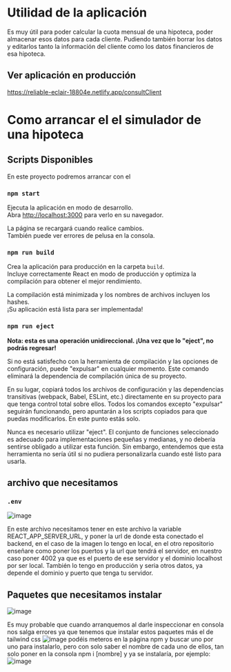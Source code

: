 # Utilidad de la aplicación

Es muy útil para poder calcular la cuota mensual de una hipoteca, poder almacenar esos datos para cada cliente. Pudiendo también borrar los datos y editarlos tanto la información del cliente
como los datos financieros de esa hipoteca.

## Ver aplicación en producción

https://reliable-eclair-18804e.netlify.app/consultClient

# Como arrancar el el simulador de una hipoteca

## Scripts Disponibles

En este proyecto podremos arrancar con el

### `npm start`

Ejecuta la aplicación en modo de desarrollo.\
Abra [http://localhost:3000](http://localhost:3000) para verlo en su navegador.

La página se recargará cuando realice cambios.\
También puede ver errores de pelusa en la consola.

### `npm run build`

Crea la aplicación para producción en la carpeta `build`.\
Incluye correctamente React en modo de producción y optimiza la compilación para obtener el mejor rendimiento.

La compilación está minimizada y los nombres de archivos incluyen los hashes.\
¡Su aplicación está lista para ser implementada!

### `npm run eject`

**Nota: esta es una operación unidireccional. ¡Una vez que lo "eject", no podrás regresar!**

Si no está satisfecho con la herramienta de compilación y las opciones de configuración, puede "expulsar" en cualquier momento. Este comando eliminará la dependencia de compilación única de su proyecto.

En su lugar, copiará todos los archivos de configuración y las dependencias transitivas (webpack, Babel, ESLint, etc.) directamente en su proyecto para que tenga control total sobre ellos. Todos los comandos excepto "expulsar" seguirán funcionando, pero apuntarán a los scripts copiados para que puedas modificarlos. En este punto estás solo.

Nunca es necesario utilizar "eject". El conjunto de funciones seleccionado es adecuado para implementaciones pequeñas y medianas, y no debería sentirse obligado a utilizar esta función. Sin embargo, entendemos que esta herramienta no sería útil si no pudiera personalizarla cuando esté listo para usarla.


## archivo que necesitamos

### `.env`

![image](https://github.com/Coldaniel2001/prueba-tecnica-hipotecas/assets/105484687/cbed46f7-15bf-448c-b231-c3acbb6a00b0)

En este archivo necesitamos tener en este archivo la variable REACT_APP_SERVER_URL, y poner la url de donde esta conectado el backend, en el caso de la imagen lo tengo en local, en el otro repositorio enseñare como poner los puertos y la url que tendrá el servidor, en nuestro caso  poner 4002 ya que es el puerto de ese servidor y el dominio localhost por ser local.
También lo tengo en producción y seria otros datos, ya depende el dominio y puerto que tenga tu servidor.

## Paquetes que necesitamos instalar

![image](https://github.com/Coldaniel2001/prueba-tecnica-hipotecas/assets/105484687/749208f5-0814-4013-b823-a1f9c682cf1c)

Es muy probable que cuando arranquemos al darle inspeccionar en consola nos salga errores ya que tenemos que instalar estos paquetes más el de tailwind css
![image](https://github.com/Coldaniel2001/prueba-tecnica-hipotecas/assets/105484687/840684d0-72d9-4122-afcd-85a475245d1c)
podéis meteros en la página npm y buscar uno por uno para instalarlo, pero con solo saber el nombre de cada uno de ellos, tan solo poner en la consola npm i [nombre] y ya se instalaría, por ejemplo:
![image](https://github.com/Coldaniel2001/prueba-tecnica-hipotecas/assets/105484687/2f99d148-2c5e-4d16-b55d-f14c801d230f)










